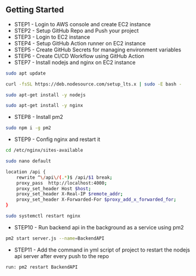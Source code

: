 ## Getting Started

- STEP1 - Login to AWS console and create EC2 instance
- STEP2 - Setup GitHub Repo and Push your project
- STEP3 - Login to EC2 instance
- STEP4 - Setup GitHub Action runner on EC2 instance
- STEP5 - Create GitHub Secrets for managing environment variables
- STEP6 - Create CI/CD Workflow using GitHub Action
- STEP7 - Install nodejs and nginx on EC2 instance

```bash
sudo apt update

curl -fsSL https://deb.nodesource.com/setup_lts.x | sudo -E bash -

sudo apt-get install -y nodejs

sudo apt-get install -y nginx
```

- STEP8 - Install pm2

```bash
sudo npm i -g pm2
```

- STEP9 - Config nginx and restart it

```bash
cd /etc/nginx/sites-available

sudo nano default

location /api {
	rewrite ^\/api\/(.*)$ /api/$1 break;
	proxy_pass  http://localhost:4000;
	proxy_set_header Host $host;
	proxy_set_header X-Real-IP $remote_addr;
	proxy_set_header X-Forwarded-For $proxy_add_x_forwarded_for;
}

sudo systemctl restart nginx
```

- STEP10 - Run backend api in the background as a service using pm2

```bash
pm2 start server.js --name=BackendAPI
```

- STEP11 - Add the command in yml script of project to restart the nodejs api server after every push to the repo

```bash
run: pm2 restart BackendAPI
```
